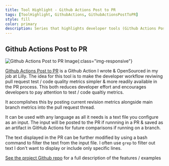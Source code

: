 ```yaml
---
title: Tool Highlight - Github Actions Post to PR
tags: [ToolHighlight, GithubActions, GithubActionsPostToPR]
style: fill
color: primary
description: Series that highlights developer tools (Github Actions Post to PR)
---
```


## Github Actions Post to PR

![Github Actions Post to PR Image](https://user-images.githubusercontent.com/7506174/107294786-1a7e5100-6a3c-11eb-8fd9-2e161d007cf6.png){:class="img-responsive"}


[Github Actions Post to PR](https://github.com/EliLillyCo/github-actions-post-to-pr) is a Github Action I wrote & OpenSourced in my job at Lilly.
The idea for this tool is to make the developer workflow reviwing pull request test / code quality metrics simpler & more readily available in the PR process.
This both reduces developer effort and encourages developers to pay attention to test / code qualtiy metrics.

It accomplishes this by posting current revision metrics alongside main branch metrics into the pull request thread.

It can be used with any language as all it needs is a text file you configure as an input.  The input will be posted to the PR if runnning in a PR & saved as an artifact in GitHub 
Actions for future comparisons if running on a branch.

The text displayed in the PR can be further modified by using a bash command to filter the text from the input file.  I often use ```grep``` to filter out
text I don't want to display or include only specific lines.

[See the project Github repo](https://github.com/EliLillyCo/github-actions-post-to-pr) for a full description of the features / examples


